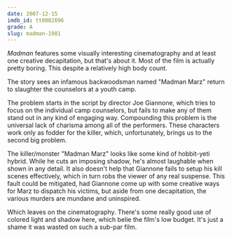 ```yaml
---
date: 2007-12-15
imdb_id: tt0082696
grade: A
slug: madman-1981
---
```


_Madman_ features some visually interesting cinematography and at least one creative decapitation, but that's about it. Most of the film is actually pretty boring. This despite a relatively high body count.

The story sees an infamous backwoodsman named "Madman Marz" return to slaughter the counselors at a youth camp.

The problem starts in the script by director Joe Giannone, which tries to focus on the individual camp counselors, but fails to make any of them stand out in any kind of engaging way. Compounding this problem is the universal lack of charisma among all of the performers. These characters work only as fodder for the killer, which, unfortunately, brings us to the second big problem.

The killer/monster "Madman Marz" looks like some kind of hobbit-yeti hybrid. While he cuts an imposing shadow, he's almost laughable when shown in any detail. It also doesn't help that Giannone fails to setup his kill scenes effectively, which in turn robs the viewer of any real suspense. This fault could be mitigated, had Giannone come up with some creative ways for Marz to dispatch his victims, but aside from one decapitation, the various murders are mundane and uninspired.

Which leaves on the cinematography. There's some really good use of colored light and shadow here, which belie the film's low budget. It's just a shame it was wasted on such a sub-par film.
